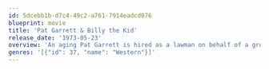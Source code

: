 ```yaml
---
id: 5dcebb1b-d7c4-49c2-a761-7914eadcd076
blueprint: movie
title: 'Pat Garrett & Billy the Kid'
release_date: '1973-05-23'
overview: 'An aging Pat Garrett is hired as a lawman on behalf of a group of wealthy New Mexico cattle barons--his sole purpose being to bring down his old friend Billy the Kid.'
genres: '[{"id": 37, "name": "Western"}]'
---
```

